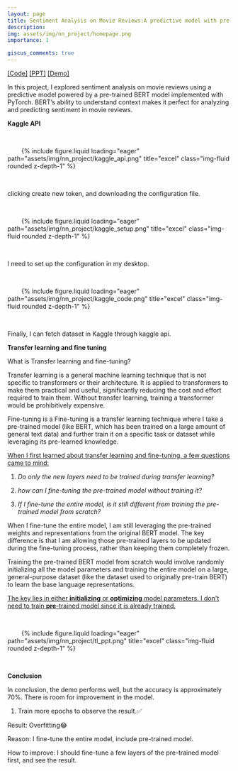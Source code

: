 ```yaml
---
layout: page
title: Sentiment Analysis on Movie Reviews:A predictive model with pre-trained Bert by PyTorch
description: 
img: assets/img/nn_project/homepage.png
importance: 1

giscus_comments: true
---
```


[[Code]](https://howardzhan2024.top/assets/html/sentiment_analysis_pt_Huaye-final.html) [[PPT]](https://howardzhan2024.top/assets/pdf/neural_networks_pytorch_Huaye.pdf) [[Demo]](https://howardzhan2024.top/assets/video/sentiment_analysis_demo.mp4)

In this project, I explored sentiment analysis on movie reviews using a predictive model powered by a pre-trained BERT model implemented with PyTorch. BERT’s ability to understand context makes it perfect for analyzing and predicting sentiment in movie reviews.

**Kaggle API**

<div class="row justify-content-sm-center">

    <div class="col-sm mt-3 mt-md-0">

        {% include figure.liquid loading="eager" path="assets/img/nn_project/kaggle_api.png" title="excel" class="img-fluid rounded z-depth-1" %}

    </div>

</div>
<div class="caption">
    clicking create new token, and downloading the configuration file.
</div>


<div class="row justify-content-sm-center">

    <div class="col-sm mt-3 mt-md-0">

        {% include figure.liquid loading="eager" path="assets/img/nn_project/kaggle_setup.png" title="excel" class="img-fluid rounded z-depth-1" %}

    </div>

</div>
<div class="caption">
    I need to set up the configuration in my desktop.
</div>

<div class="row justify-content-sm-center">

    <div class="col-sm mt-3 mt-md-0">

        {% include figure.liquid loading="eager" path="assets/img/nn_project/kaggle_code.png" title="excel" class="img-fluid rounded z-depth-1" %}

    </div>

</div>
<div class="caption">
    Finally, I can fetch dataset in Kaggle through kaggle api.
</div>


**Transfer learning and fine tuning**

What is Transfer learning and fine-tuning?

Transfer learning is a general machine learning technique that is not specific to transformers or their architecture. It is applied to transformers to make them practical and useful, significantly reducing the cost and effort required to train them. Without transfer learning, training a transformer would be prohibitively expensive.

Fine-tuning is a Fine-tuning is a transfer learning technique where I take a pre-trained model (like BERT, which has been trained on a large amount of general text data) and further train it on a specific task or dataset while leveraging its pre-learned knowledge.

<u>When I first learned about transfer learning and fine-tuning, a few questions came to mind:</u>

1. *Do only the new layers need to be trained during transfer learning?*
  
2. *how can I fine-tuning the pre-trained model without training it?*
  
3. *If I fine-tune the entire model, is it still different from training the pre-trained model from scratch?*
  

When I fine-tune the entire model, I am still leveraging the pre-trained weights and representations from the original BERT model. The key difference is that I am allowing those pre-trained layers to be updated during the fine-tuning process, rather than keeping them completely frozen.

Training the pre-trained BERT model from scratch would involve randomly initializing all the model parameters and training the entire model on a large, general-purpose dataset (like the dataset used to originally pre-train BERT) to learn the base language representations.

<u>The key lies in either <strong>initializing</strong> or <strong>optimizing</strong> model parameters. I don't need to train <strong>pre</strong>-trained model since it is already trained.</u>

<div class="row justify-content-sm-center">

    <div class="col-sm mt-3 mt-md-0">

        {% include figure.liquid loading="eager" path="assets/img/nn_project/tl_ppt.png" title="excel" class="img-fluid rounded z-depth-1" %}

    </div>

</div>

**Conclusion**

In conclusion, the demo performs well, but the accuracy is approximately 70%. There is room for improvement in the model.

1. Train more epochs to observe the result.✅
  

Result: Overfitting😂

Reason: I fine-tune the entire model, include pre-trained model.

How to improve: I should fine-tune a few layers of the pre-trained model first, and see the result.
